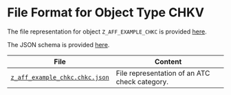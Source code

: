 # File Format for Object Type CHKV

The file representation for object `Z_AFF_EXAMPLE_CHKC` is provided [here](./examples/z_aff_example_chkc.chkc.json).

The JSON schema is provided [here](./chkc.json).

File | Content
 --- | ---
[`z_aff_example_chkc.chkc.json`](./examples/z_aff_example_chkc.chkc.json) | File representation of an ATC check category.
